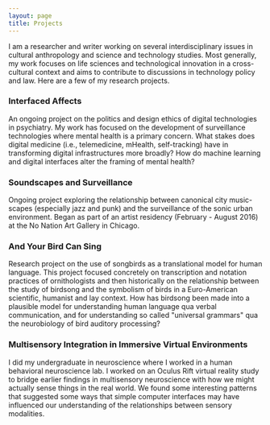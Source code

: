 ```yaml
---
layout: page
title: Projects
---
```


I am a researcher and writer working on several interdisciplinary issues in cultural anthropology and science and technology studies. Most generally, my work focuses on life sciences and technological innovation in a cross-cultural context and aims to contribute to discussions in technology policy and law. Here are a few of my research projects.

### Interfaced Affects
An ongoing project on the politics and design ethics of digital technologies in psychiatry. My work has focused on the development of surveillance technologies where mental health is a primary concern. What stakes does digital medicine (i.e., telemedicine, mHealth, self-tracking) have in transforming digital infrastructures more broadly? How do machine learning  and digital interfaces alter the framing of mental health?

### Soundscapes and Surveillance
Ongoing project exploring the relationship between canonical city music-scapes (especially jazz and punk) and the surveillance of the sonic urban environment. Began as part of an artist residency (February - August 2016) at the No Nation Art Gallery in Chicago.

### And Your Bird Can Sing
Research project on the use of songbirds as a translational model for human language. This project focused concretely on transcription and notation practices of ornithologists and then historically on the relationship between the study of birdsong and the symbolism of birds in a Euro-American scientific, humanist and lay context. How has birdsong been made into a plausible model for understanding human language qua verbal communication, and for understanding so called "universal grammars" qua the neurobiology of bird auditory processing?

### Multisensory Integration in Immersive Virtual Environments
I did my undergraduate in neuroscience where I worked in a human behavioral neuroscience lab. I worked on an Oculus Rift virtual reality study to bridge earlier findings in multisensory neuroscience with how we might actually sense things in the real world. We found some interesting patterns that suggested some ways that simple computer interfaces may have influenced our understanding of the relationships between sensory modalities.
